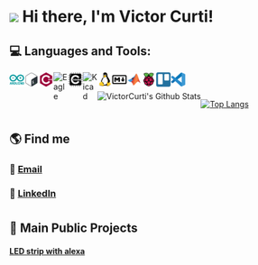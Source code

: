 <head>
<link href="https://cdn.jsdelivr.net/npm/remixicon@2.5.0/fonts/remixicon.css" rel="stylesheet">
</head>

# <img src="https://raw.githubusercontent.com/MartinHeinz/MartinHeinz/master/wave.gif" width="30px"> Hi there, I'm Victor Curti!

## 💻 Languages and Tools:

<img align="left" alt="Arduino" width="26px" src="https://github.com/devicons/devicon/blob/master/icons/arduino/arduino-original-wordmark.svg" />
<img align="left" alt="Bash" width="26px" src="https://github.com/devicons/devicon/blob/master/icons/bash/bash-original.svg" />
<img align="left" alt="Cpp" width="26px" src="https://github.com/devicons/devicon/blob/master/icons/cplusplus/cplusplus-plain.svg" />
<img align="left" alt="Eagle" width="26px" src="https://knowledge.autodesk.com/sites/default/files/product-logo-sm/eagle-2017-badge-75x75.png" />
<img align="left" alt="EmbeddedC" width="26px" src="https://github.com/devicons/devicon/blob/master/icons/embeddedc/embeddedc-original-wordmark.svg" />
<img align="left" alt="Kicad" width="26px" src="https://www.kicad.org/img/kicad_logo_small.png" />
<img align="left" alt="Linux" width="26px" src="https://github.com/devicons/devicon/blob/master/icons/linux/linux-original.svg" />
<img align="left" alt="Markdown" width="26px" src="https://github.com/devicons/devicon/blob/master/icons/markdown/markdown-original.svg" />
<img align="left" alt="Matlab" width="26px" src="https://github.com/devicons/devicon/blob/master/icons/matlab/matlab-original.svg" />
<img align="left" alt="Raspberrypi" width="26px" src="https://github.com/devicons/devicon/blob/master/icons/raspberrypi/raspberrypi-original.svg" />
<img align="left" alt="Trello" width="26px" src="https://github.com/devicons/devicon/blob/master/icons/trello/trello-plain.svg" />
<img align="left" alt="VsCode" width="26px" src="https://github.com/devicons/devicon/blob/master/icons/vscode/vscode-original.svg" />

<br/>
<br/>

<img align="left" alt="VictorCurti's Github Stats" src="https://github-readme-stats.vercel.app/api?username=VictorCurti&show_icons=true&theme=dracula&count_private=true&border=false" />

[![Top Langs](https://github-readme-stats.vercel.app/api/top-langs/?username=VictorCurti&show_icons=true&theme=dracula&border=false&layout=compact)](https://github.com/VictorCurti)

#

## 🌎 Find me

### 📩 [Email](mailto:victor.curti@unifei.edu.br) <br>

### 💼 [LinkedIn](https://www.linkedin.com/in/victor-curti/) <br>

#

## 📂 Main Public Projects

#### [LED strip with alexa](https://github.com/VictorCurti/RGB-Control-ESP32)
